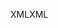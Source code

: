 <span data-ttu-id="ee76c-101">XML</span><span class="sxs-lookup"><span data-stu-id="ee76c-101">XML</span></span>